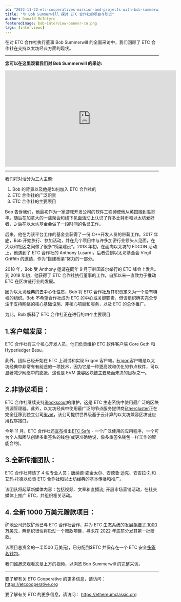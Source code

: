 ```yaml
---
id: "2022-11-22-etc-cooperatives-mission-and-projects-with-bob-summerwill-cn"
title: "与 Bob Summerwill 探讨 ETC 合作社的项目与职责"
author: Donald McIntyre
featuredImage: bob-interview-banner-cn.png
tags: [interviews]
---
```


在对 ETC 合作社执行董事 Bob Summerwill 的全面采访中，我们回顾了 ETC 合作社在支持以太坊经典方面的现状。

---

**您可以在这里观看我们对 Bob Summerwill 的采访:**

<iframe width="560" height="315" src="https://www.youtube.com/embed/cbZ6mZKduD4" title="YouTube video player" frameborder="0" allow="accelerometer; autoplay; clipboard-write; encrypted-media; gyroscope; picture-in-picture" allowfullscreen></iframe>

---

我们将对话分为三大主题:

1. Bob 的背景以及他是如何加入 ETC 合作社的
2. ETC 合作社的广泛职责
3. ETC 合作社的主要项目

Bob 告诉我们，他最初作为一家游戏开发公司的软件工程师使他从英国搬到温哥华。随后在加拿大的一些聚会和线下见面活动上认识了许多比特币和以太坊爱好者，之后在以太坊基金会做了一段时间的名誉工作。

后来，他在为该平台工作的基金会获得了一份 C++开发人员的带薪工作。2017 年底，Bob 开始旅行、参加活动，并在几个项目中与许多加密行业领头人见面，在大众和社区之间做了很多“桥梁建设”。2018 年初，在面向以太坊的 EDCON 活动上，他遇到了 ETC 合作社的 Anthony Lusardi，后者受到以太坊基金会 Virgil Griffith 的邀请，作为“搭建桥梁”努力的一部分。

2018 年，Bob 受 Anthony 邀请在同年 9 月于韩国首尔举行的 ETC 峰会上发言。到 2019 年初，他获得了 ETC 合作社执行董事的工作，自那以来一直致力于推动 ETC 在区块链行业的发展。

因为以太坊经典的去中心化性质，Bob 将 ETC 合作社及其职责定义为一个没有特权的组织。Bob 不希望合作社成为 ETC 的中心或关键职责，但该组织确实完全专注于支持网络的核心基础设施、非核心项目和服务，以及 ETC 的总体推广。

为此，Bob 解释了 ETC 合作社正在进行的四个主要项目:

## 1.客户端发展：

ETC 合作社有三个核心开发人员，他们负责维护 ETC 软件客户端 Core Geth 和 Hyperledger Besu。

此外，团队已经开始在 ETC 上测试和实现 Erigon 客户端。[Erigon](https://github.com/ledgerwatch/erigon)客户端是以太坊经典中非常有有前途的一项技术，因为它是一种更高效和优化的节点软件，可以显著减少网络中的膨胀，这也是 EVM 兼容区块链主要悬而未决的目标之一。

## 2.非协议项目：

ETC 合作社继续支持[Blockscout](https://blockscout.com/etc/mainnet/)的维护，这是 ETC 生态系统中使用最广泛的区块资源管理器。此外，以太坊经典中使用最广泛的节点服务提供商[Ethercluster](https://ethercluster.com/)正在完全迁移到独立公司[Rivet](https://rivet.cloud/)，该公司提供世界级基于云计算的以太坊兼容区块链应用程序接口。

今年 11 月，ETC 合作社还[宣布](https://etccooperative.org/posts/2022-11-09-ethereum-classic-safe-multisig-wallet-review-en)推出[ETC Safe](https://multisig.etccooperative.org/app/welcome) - 一个广泛使用的应用程序，一个可为个人和团队创建多重签名的钱包(或更准确地说，像多重签名钱包一样工作的智能合约)。

## 3.全新传播团队：

ETC 合作社聘请了 4 名专业人员；唐纳德·麦金太尔、安德鲁·迪克、安吉拉·刘和艾玛·托德以负责 ETC 合作社和以太坊经典的基本传播和推广。

该团队将起草新媒体内容：包括视频、文章和直播流; 开展市场营销活动，在社交媒体上推广 ETC，并组织相关活动。

## 4. 全新 1000 万美元赠款项目：

矿池公司蚂蚁矿池已与 ETC 合作社合作，并为 ETC 生态系统的发展[捐赠了 1000 万美元](https://www.coindesk.com/business/2022/07/26/antpool-supports-ethereum-classic-ecosystem-with-10m-investment/)，两组织很快将启动一个赠款项目，寻求在 2022 年底前分发其第一批赠款。

该项目总资金的一半(500 万美元)，已分配到$ETC 并保存在一个 ETC 安全[多签名钱包](https://blockscout.com/etc/mainnet/address/0x3db3D728B8783656b83c3cB8eDc1481eC3c62f82)。

我们诚邀您观看文章上方的视频，以浏览 Bob Summerwill 的完整采访。

---

要了解有关 ETC Cooperative 的更多信息，请访问： https://etccooperative.org

要了解有关 ETC 的更多信息，请访问： https://ethereumclassic.org
